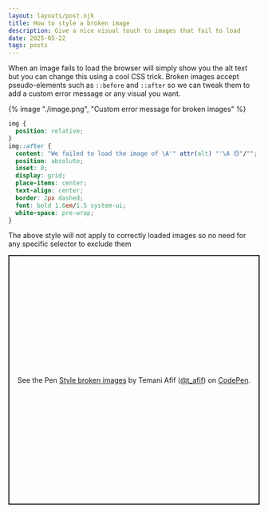```yaml
---
layout: layouts/post.njk
title: How to style a broken image
description: Give a nice visual touch to images that fail to load 
date: 2025-05-22
tags: posts
---
```


When an image fails to load the browser will simply show you the alt text but you can change this using a cool CSS trick. Broken images accept pseudo-elements such as `::before` and `::after` so we can tweak them to add a custom error message or any visual you want.

{% image "./image.png", "Custom error message for broken images" %}


```css
img {
  position: relative;
}
img::after {
  content: "We failed to load the image of \A'" attr(alt) "'\A 😞"/"";
  position: absolute;
  inset: 0;
  display: grid;
  place-items: center;
  text-align: center;
  border: 2px dashed;
  font: bold 1.6em/1.5 system-ui;
  white-space: pre-wrap;
}
```

The above style will not apply to correctly loaded images so no need for any specific selector to exclude them

<p class="codepen" data-height="500" data-default-tab="result" data-slug-hash="QwbLwEb" data-pen-title="Style broken images" data-preview="true" data-user="t_afif" style="height: 500px; box-sizing: border-box; display: flex; align-items: center; justify-content: center; border: 2px solid; margin: 1em 0; padding: 1em;">
  <span>See the Pen <a href="https://codepen.io/t_afif/pen/QwbLwEb">
  Style broken images</a> by Temani Afif (<a href="https://codepen.io/t_afif">@t_afif</a>)
  on <a href="https://codepen.io">CodePen</a>.</span>
</p>
<script async src="https://public.codepenassets.com/embed/index.js"></script>
